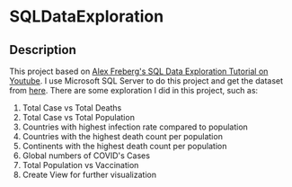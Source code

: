 # SQLDataExploration

## Description
This project based on [Alex Freberg's SQL Data Exploration Tutorial on Youtube](https://youtu.be/qfyynHBFOsM). I use Microsoft SQL Server to do this project and get the dataset from [here](https://ourworldindata.org/covid-deaths). There are some exploration I did in this project, such as:

1. Total Case vs Total Deaths
2. Total Case vs Total Population
3. Countries with highest infection rate compared to population
4. Countries with the highest death count per population
5. Continents with the highest death count per population
6. Global numbers of COVID's Cases
7. Total Population vs Vaccination
8. Create View for further visualization



